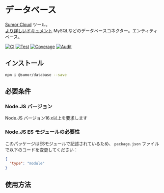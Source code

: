 # データベース

[Sumor Cloud](https://sumor.cloud) ツール。  
[より詳しいドキュメント](https://sumor.cloud/database)
MySQLなどのデータベースコネクター。エンティティベース。

[![CI](https://github.com/sumor-cloud/database/actions/workflows/ci.yml/badge.svg)](https://github.com/sumor-cloud/database/actions/workflows/ci.yml)
[![Test](https://github.com/sumor-cloud/database/actions/workflows/ut.yml/badge.svg)](https://github.com/sumor-cloud/database/actions/workflows/ut.yml)
[![Coverage](https://github.com/sumor-cloud/database/actions/workflows/coverage.yml/badge.svg)](https://github.com/sumor-cloud/database/actions/workflows/coverage.yml)
[![Audit](https://github.com/sumor-cloud/database/actions/workflows/audit.yml/badge.svg)](https://github.com/sumor-cloud/database/actions/workflows/audit.yml)

## インストール

```bash
npm i @sumor/database --save
```

## 必要条件

### Node.JS バージョン

Node.JS バージョン16.x以上を要求します

### Node.JS ES モジュールの必要性

このパッケージはESモジュールで記述されているため、
`package.json` ファイルで以下のコードを変更してください：

```json
{
  "type": "module"
}
```

## 使用方法
